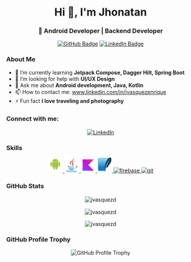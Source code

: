 <h1 align="center">Hi 👋, I'm Jhonatan</h1>
<h3 align="center"> 📱 Android Developer | Backend Developer </h3>

<p align="center">
  <a href="https://github.com/jvasquezd"><img src="https://img.shields.io/github/followers/jvasquezd?label=Follow&style=social" alt="GitHub Badge"></a>
  <a href="https://linkedin.com/in/jvasquezenrique"><img src="https://img.shields.io/badge/LinkedIn-blue?style=flat&logo=linkedin" alt="LinkedIn Badge"></a>
</p>

### About Me

- 🌱 I’m currently learning **Jetpack Compose, Dagger Hilt, Spring Boot**
- 🤝 I’m looking for help with **UI/UX Design**
- 💬 Ask me about **Android development, Java, Kotlin**
- 📫 How to contact me: www.linkedin.com/in/jvasquezenrique
- ⚡ Fun fact **I love traveling and photography**


 ### Connect with me:
 
<p align="center">
  <a href="https://linkedin.com/in/jvasquezenrique" target="blank"><img align="center" src="https://cdn.jsdelivr.net/npm/simple-icons@v3/icons/linkedin.svg" alt="LinkedIn" height="30" width="40"/></a>
</p>
    
### Skills
<p align="center">
      <a href="https://developer.android.com" target="_blank" rel="noreferrer">
        <img src="https://raw.githubusercontent.com/devicons/devicon/master/icons/android/android-original-wordmark.svg" alt="android" width="40" height="40"/>
      </a>
      <a href="https://www.java.com" target="_blank" rel="noreferrer">
        <img src="https://raw.githubusercontent.com/devicons/devicon/master/icons/java/java-original.svg" alt="java" width="40" height="40"/>
      </a>
      <a href="https://kotlinlang.org" target="_blank" rel="noreferrer">
        <img src="https://raw.githubusercontent.com/devicons/devicon/master/icons/kotlin/kotlin-original.svg" alt="kotlin" width="40" height="40"/>
      </a>
      <a href="https://www.sqlite.org/" target="_blank" rel="noreferrer">
        <img src="https://raw.githubusercontent.com/devicons/devicon/master/icons/sqlite/sqlite-original.svg" alt="sqlite" width="40" height="40"/>
      </a>
      <a href="https://firebase.google.com/" target="_blank" rel="noreferrer">
        <img src="https://www.vectorlogo.zone/logos/firebase/firebase-icon.svg" alt="firebase" width="40" height="40"/>
      </a>
      <a href="https://git-scm.com/" target="_blank" rel="noreferrer">
        <img src="https://www.vectorlogo.zone/logos/git-scm/git-scm-icon.svg" alt="git" width="40" height="40"/>
      </a>
</p>
 
### GitHub Stats

  <p align="center">
      <img align="center" src="https://github-readme-stats.vercel.app/api?username=jvasquezd&show_icons=true&locale=en" alt="jvasquezd" />
  </p>
    
  <p align="center">
      <img align="center" src="https://github-readme-streak-stats.herokuapp.com/?user=jvasquezd&" alt="jvasquezd" />
  </p>
    
  <p align="center">
      <img align="center" src="https://github-readme-stats.vercel.app/api/top-langs?username=jvasquezd&show_icons=true&locale=en&layout=compact" alt="jvasquezd" />
  </p>
  
  ### GitHub Profile Trophy
  
  <p align="center">
      <img src="https://github-profile-trophy.vercel.app/?username=jvasquezd&theme=onedark" alt="GitHub Profile Trophy">
  </p>
    
